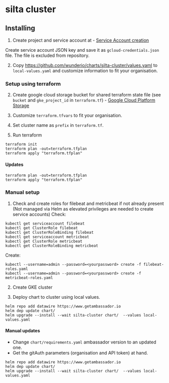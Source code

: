 # silta cluster

## Installing

1. Create project and service account at - [Service Account creation](https://console.cloud.google.com/projectselector/iam-admin/serviceaccounts?supportedpurview=project&project=&folder=&organizationId=)

Create service account JSON key and save it as `gcloud-credentials.json` file. The file is excluded from repository.

2. Copy https://github.com/wunderio/charts/silta-cluster/values.yaml to `local-values.yaml` and customize information to fit your organisation.

### Setup using terraform

2. Create google cloud storage bucket for shared terraform state file (see `bucket` and `gke_project_id` in `terraform.tf`) - [Google Cloud Platform Storage](https://console.cloud.google.com/storage/browser)

2. Customize `terraform.tfvars` to fit your organisation.

3. Set cluster name as `prefix` in `terraform.tf`.

4. Run terraform
```
terraform init
terraform plan -out=terraform.tfplan
terraform apply "terraform.tfplan"
```

#### Updates

```
terraform plan -out=terraform.tfplan
terraform apply "terraform.tfplan"
```

### Manual setup

1. Check and create roles for filebeat and metricbeat if not already present
(Not managed via Helm as elevated privileges are needed to create service accounts)
Check: 
```
kubectl get serviceaccount filebeat
kubectl get ClusterRole filebeat
kubectl get ClusterRoleBinding filebeat
kubectl get serviceaccount metricbeat
kubectl get ClusterRole metricbeat
kubectl get ClusterRoleBinding metricbeat
```

Create:
```
kubectl --username=admin --password=<yourpassword> create -f filebeat-roles.yaml
kubectl --username=admin --password=<yourpassword> create -f metricbeat-roles.yaml
```

2. Create GKE cluster

3. Deploy chart to cluster using local values. 
```
helm repo add datawire https://www.getambassador.io
helm dep update chart/
helm upgrade --install --wait silta-cluster chart/  --values local-values.yaml
```

#### Manual updates

- Change `chart/requirements.yaml` ambassador version to an updated one.
- Get the gitAuth parameters (organisation and API token) at hand.

```
helm repo add datawire https://www.getambassador.io
helm dep update chart/
helm upgrade --install --wait silta-cluster chart/  --values local-values.yaml
```
